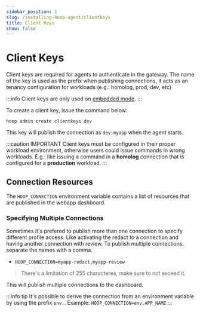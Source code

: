 ```yaml
---
sidebar_position: 1
slug: /installing-hoop-agent/clientkeys
title: Client Keys
show: false
---
```


# Client Keys

Client keys are required for agents to authenticate in the gateway. The name of the key is used as the prefix when publishing connections, it acts as an tenancy configuration for workloads (e.g.: homolog, prod, dev, etc)

:::info
Client keys are only used on [embedded mode](./embedded.md).
:::

To create a client key, issue the command below:

```shell
hoop admin create clientkeys dev
```

This key will publish the connection as `dev:myapp` when the agent starts.

:::caution IMPORTANT
Client keys must be configured in their proper workload environment, otherwise users could issue commands in wrong workloads. E.g.: like issuing a command in a **homolog** connection that is configured for a **production** workload.
:::

## Connection Resources

The `HOOP_CONNECTION` environment variable contains a list of resources that are published in the webapp dashboard.

### Specifying Multiple Connections

Sometimes it's prefered to publish more than one connection to specify different profile access. Like activating the redact to a connection and having another connection with review. To publish multiple connections, separate the names with a comma.

- `HOOP_CONNECTION=myapp-redact,myapp-review`

> There's a limitation of 255 characteres, make sure to not exceed it.

This will publish multiple connections to the dashboard.

:::info tip
It's possible to derive the connection from an environment variable by using the prefix `env.`. Example: `HOOP_CONNECTION=env.APP_NAME`
:::
